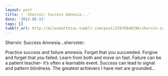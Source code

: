 ```yaml
---
layout: post
title: ! 'Shervin: Success Amnesia...'
date: '2012-05-13'
tags: []
tumblr_url: http://milesmatthias.tumblr.com/post/22976940296/shervin-success-amnesia
---
```

Shervin: Success Amnesia...shervster:

Practice success and failure amnesia. Forget that you succeeded. Forgive and forget that you failed. Learn from both and move on fast. Failure can be a patient teacher- it’s often a learnable event. Success can lead to signal and pattern blindness. The greatest achievers I have met are grounded…
